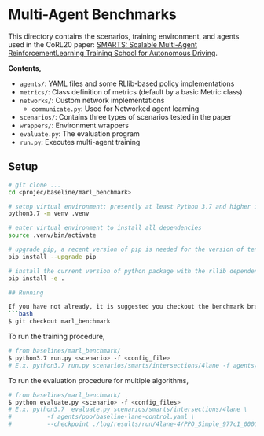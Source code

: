 # Multi-Agent Benchmarks

This directory contains the scenarios, training environment, and agents used in the CoRL20 paper: [SMARTS: Scalable Multi-Agent ReinforcementLearning Training School for Autonomous Driving](...).

**Contents,**
- `agents/`: YAML files and some RLlib-based policy implementations
- `metrics/`: Class definition of metrics (default by a basic Metric class)
- `networks/`: Custom network implementations
  - `communicate.py`: Used for Networked agent learning
- `scenarios/`: Contains three types of scenarios tested in the paper
- `wrappers/`: Environment wrappers
- `evaluate.py`: The evaluation program
- `run.py`: Executes multi-agent training

## Setup
```bash
# git clone ...
cd <projec/baseline/marl_benchmark>

# setup virtual environment; presently at least Python 3.7 and higher is officially supported
python3.7 -m venv .venv

# enter virtual environment to install all dependencies
source .venv/bin/activate

# upgrade pip, a recent version of pip is needed for the version of tensorflow we depend on
pip install --upgrade pip

# install the current version of python package with the rllib dependencies
pip install -e .

## Running

If you have not already, it is suggested you checkout the benchmark branch.
```bash
$ git checkout marl_benchmark
```

To run the training procedure,

```bash
# from baselines/marl_benchmark/
$ python3.7 run.py <scenario> -f <config_file>
# E.x. python3.7 run.py scenarios/smarts/intersections/4lane -f agents/ppo/baseline-lane-control.yaml
```

To run the evaluation procedure for multiple algorithms,

```bash
# from baselines/marl_benchmark/
$ python evaluate.py <scenario> -f <config_files>
# E.x. python3.7  evaluate.py scenarios/smarts/intersections/4lane \
#          -f agents/ppo/baseline-lane-control.yaml \
#          --checkpoint ./log/results/run/4lane-4/PPO_Simple_977c1_00000_0_2020-10-14_00-06-10
```
